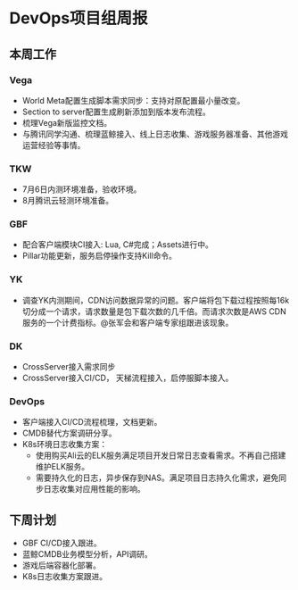# DevOps项目组周报

## 本周工作

### Vega

* World Meta配置生成脚本需求同步：支持对原配置最小量改变。
* Section to server配置生成刷新添加到版本发布流程。
* 梳理Vega新版监控文档。
* 与腾讯同学沟通、梳理蓝鲸接入、线上日志收集、游戏服务器准备、其他游戏运营经验等事情。

### TKW

* 7月6日内测环境准备，验收环境。
* 8月腾讯云轻测环境准备。

### GBF

* 配合客户端模块CI接入: Lua, C#完成；Assets进行中。
* Pillar功能更新，服务启停操作支持Kill命令。

### YK

* 调查YK内测期间，CDN访问数据异常的问题。客户端将包下载过程按照每16k切分成一个请求，请求数量是包下载次数的几千倍。而请求次数是AWS CDN服务的一个计费指标。@张军会和客户端专家组跟进该现象。

### DK

* CrossServer接入需求同步
* CrossServer接入CI/CD， 天梯流程接入，启停服脚本接入。

### DevOps

* 客户端接入CI/CD流程梳理，文档更新。
* CMDB替代方案调研分享。
* K8s环境日志收集方案：
  * 使用购买Ali云的ELK服务满足项目开发日常日志查看需求。不再自己搭建维护ELK服务。
  * 需要持久化的日志，异步保存到NAS。满足项目日志持久化需求，避免同步日志收集对应用性能的影响。

## 下周计划

* GBF CI/CD接入跟进。
* 蓝鲸CMDB业务模型分析，API调研。
* 游戏后端容器化部署。
* K8s日志收集方案跟进。

